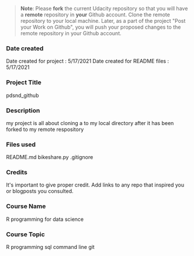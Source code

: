 >**Note**: Please **fork** the current Udacity repository so that you will have a **remote** repository in **your** Github account. Clone the remote repository to your local machine. Later, as a part of the project "Post your Work on Github", you will push your proposed changes to the remote repository in your Github account.

### Date created
Date created for project : 5/17/2021
Date created for README files : 5/17/2021 

### Project Title
pdsnd_github

### Description
my project is all about cloning a to my local directory after it has been forked to my remote respository

### Files used
README.md
bikeshare.py
.gitignore

### Credits
It's important to give proper credit. Add links to any repo that inspired you or blogposts you consulted.

### Course Name
R programming for data science

### Course Topic 
R programming
sql
command line
git 
